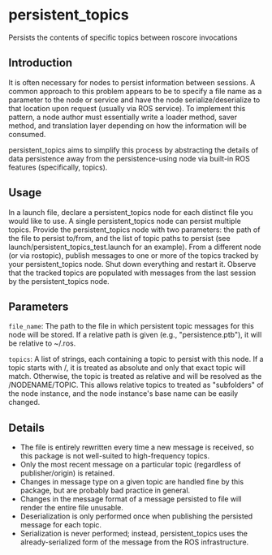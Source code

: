 # persistent_topics
Persists the contents of specific topics between roscore invocations

## Introduction
It is often necessary for nodes to persist information between sessions.  A common approach to this problem appears to be to specify a file name as a parameter to the node or service and have the node serialize/deserialize to that location upon request (usually via ROS service).  To implement this pattern, a node author must essentially write a loader method, saver method, and translation layer depending on how the information will be consumed.

persistent_topics aims to simplify this process by abstracting the details of data persistence away from the persistence-using node via built-in ROS features (specifically, topics).

## Usage
In a launch file, declare a persistent_topics node for each distinct file you would like to use.  A single persistent_topics node can persist multiple topics.  Provide the persistent_topics node with two parameters: the path of the file to persist to/from, and the list of topic paths to persist (see launch/persistent_topics_test.launch for an example).  From a different node (or via rostopic), publish messages to one or more of the topics tracked by your persistent_topics node.  Shut down everything and restart it.  Observe that the tracked topics are populated with messages from the last session by the persistent_topics node.

## Parameters
```file_name```: The path to the file in which persistent topic messages for this node will be stored.  If a relative path is given (e.g., "persistence.ptb"), it will be relative to ~/.ros.

```topics```: A list of strings, each containing a topic to persist with this node.  If a topic starts with /, it is treated as absolute and only that exact topic will match.  Otherwise, the topic is treated as relative and will be resolved as the /NODENAME/TOPIC.  This allows relative topics to treated as "subfolders" of the node instance, and the node instance's base name can be easily changed.

## Details
* The file is entirely rewritten every time a new message is received, so this package is not well-suited to high-frequency topics.
* Only the most recent message on a particular topic (regardless of publisher/origin) is retained.
* Changes in message type on a given topic are handled fine by this package, but are probably bad practice in general.
* Changes in the message format of a message persisted to file will render the entire file unusable.
* Deserialization is only performed once when publishing the persisted message for each topic.
* Serialization is never performed; instead, persistent_topics uses the already-serialized form of the message from the ROS infrastructure.
